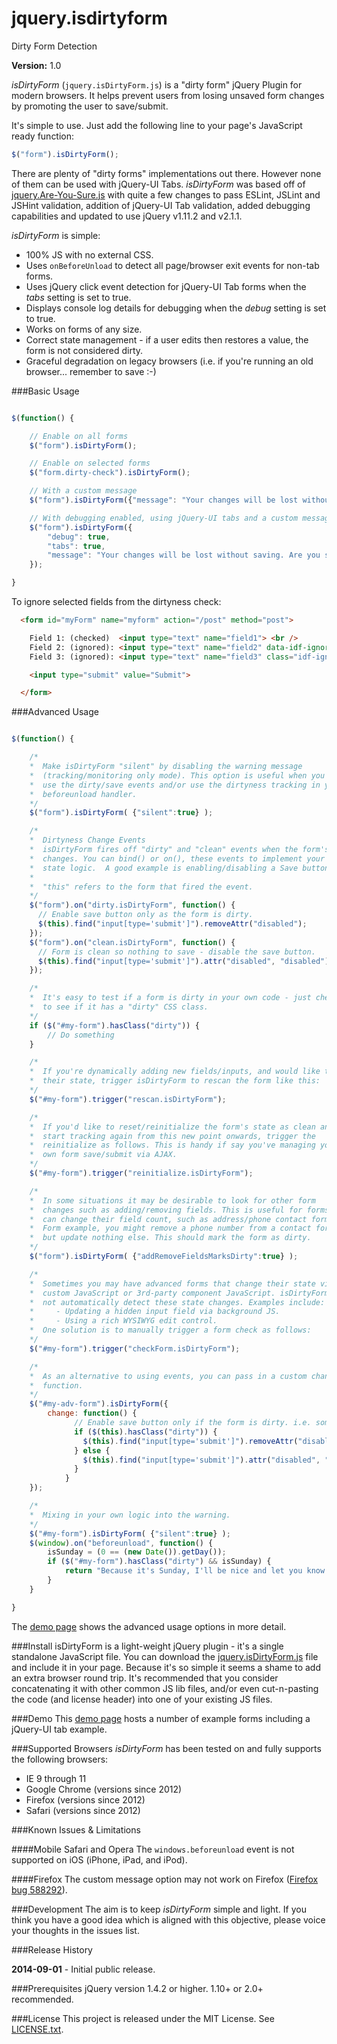 jquery.isdirtyform
==================

Dirty Form Detection

**Version:** 1.0

*isDirtyForm* (```jquery.isDirtyForm.js```) is a "dirty
form" jQuery Plugin for modern browsers.  It helps prevent users from losing
unsaved form changes by promoting the user to save/submit.

It's simple to use.  Just add the following line to your page's JavaScript ready
function:

```JavaScript
$("form").isDirtyForm();
```

There are plenty of "dirty forms" implementations out there. However none of them
can be used with jQuery-UI Tabs. *isDirtyForm* was based off of  [jquery.Are-You-Sure.js](https://github.com/codedance/jquery.AreYouSure)
 with quite a few changes to pass ESLint, JSLint and JSHint validation, addition of jQuery-UI Tab validation, added debugging capabilities and updated to use jQuery v1.11.2 and v2.1.1.

*isDirtyForm* is simple:

 * 100% JS with no external CSS.
 * Uses `onBeforeUnload` to detect all page/browser exit events for non-tab forms.
 * Uses jQuery click event detection for jQuery-UI Tab forms when the *tabs* setting is set to true.
 * Displays console log details for debugging when the *debug* setting is set to true.
 * Works on forms of any size.
 * Correct state management - if a user edits then restores a value, the form
   is not considered dirty.
 * Graceful degradation on legacy browsers (i.e. if you're running an old
   browser... remember to save :-)

###Basic Usage

```JavaScript

$(function() {

    // Enable on all forms
    $("form").isDirtyForm();

    // Enable on selected forms
    $("form.dirty-check").isDirtyForm();

    // With a custom message
    $("form").isDirtyForm({"message": "Your changes will be lost without saving. Are you sure you want to leave?"});

	// With debugging enabled, using jQuery-UI tabs and a custom message
    $("form").isDirtyForm({
		"debug": true,
		"tabs": true,
		"message": "Your changes will be lost without saving. Are you sure you want to leave?"
	});

}
```
To ignore selected fields from the dirtyness check:

```html
  <form id="myForm" name="myform" action="/post" method="post">

    Field 1: (checked)  <input type="text" name="field1"> <br />
    Field 2: (ignored): <input type="text" name="field2" data-idf-ignore="true"> <br />
    Field 3: (ignored): <input type="text" name="field3" class="idf-ignore"> <br />

    <input type="submit" value="Submit">

  </form>
```

###Advanced Usage

```JavaScript

$(function() {

    /*
    *  Make isDirtyForm "silent" by disabling the warning message
    *  (tracking/monitoring only mode). This option is useful when you wish to
    *  use the dirty/save events and/or use the dirtyness tracking in your own
    *  beforeunload handler.
    */
    $("form").isDirtyForm( {"silent":true} );

    /*
    *  Dirtyness Change Events
    *  isDirtyForm fires off "dirty" and "clean" events when the form's state
    *  changes. You can bind() or on(), these events to implement your own form
    *  state logic.  A good example is enabling/disabling a Save button.
    *
    *  "this" refers to the form that fired the event.
    */
    $("form").on("dirty.isDirtyForm", function() {
      // Enable save button only as the form is dirty.
      $(this).find("input[type='submit']").removeAttr("disabled");
    });
    $("form").on("clean.isDirtyForm", function() {
      // Form is clean so nothing to save - disable the save button.
      $(this).find("input[type='submit']").attr("disabled", "disabled");
    });

    /*
    *  It's easy to test if a form is dirty in your own code - just check
    *  to see if it has a "dirty" CSS class.
    */
    if ($("#my-form").hasClass("dirty")) {
        // Do something
    }

    /*
    *  If you're dynamically adding new fields/inputs, and would like to track
    *  their state, trigger isDirtyForm to rescan the form like this:
    */
    $("#my-form").trigger("rescan.isDirtyForm");

    /*
    *  If you'd like to reset/reinitialize the form's state as clean and
    *  start tracking again from this new point onwards, trigger the
    *  reinitialize as follows. This is handy if say you've managing your
    *  own form save/submit via AJAX.
    */
    $("#my-form").trigger("reinitialize.isDirtyForm");

    /*
    *  In some situations it may be desirable to look for other form
    *  changes such as adding/removing fields. This is useful for forms that
    *  can change their field count, such as address/phone contact forms.
    *  Form example, you might remove a phone number from a contact form
    *  but update nothing else. This should mark the form as dirty.
    */
    $("form").isDirtyForm( {"addRemoveFieldsMarksDirty":true} );

    /*
    *  Sometimes you may have advanced forms that change their state via
    *  custom JavaScript or 3rd-party component JavaScript. isDirtyForm may
    *  not automatically detect these state changes. Examples include:
    *     - Updating a hidden input field via background JS.
    *     - Using a rich WYSIWYG edit control.
    *  One solution is to manually trigger a form check as follows:
    */
    $("#my-form").trigger("checkForm.isDirtyForm");

    /*
    *  As an alternative to using events, you can pass in a custom change
    *  function.
    */
    $("#my-adv-form").isDirtyForm({
        change: function() {
              // Enable save button only if the form is dirty. i.e. something to save.
              if ($(this).hasClass("dirty")) {
                $(this).find("input[type='submit']").removeAttr("disabled");
              } else {
                $(this).find("input[type='submit']").attr("disabled", "disabled");
              }
            }
    });

    /*
    *  Mixing in your own logic into the warning.
    */
    $("#my-form").isDirtyForm( {"silent":true} );
    $(window).on("beforeunload", function() {
        isSunday = (0 == (new Date()).getDay());
        if ($("#my-form").hasClass("dirty") && isSunday) {
            return "Because it's Sunday, I'll be nice and let you know you forgot to save!";
        }
    }

}
```
The [demo page](http://127.0.0.1:8500/jquery-isDirtyForm/demo/)
shows the advanced usage options in more detail.


###Install
isDirtyForm is a light-weight jQuery plugin - it's a single standalone
JavaScript file. You can download the
[jquery.isDirtyForm.js](http://127.0.0.1:8500/jquery-isDirtyForm/demo/assets/scripts/jquery.isDirtyForm.js)
file and include it in your page. Because it's so simple it seems a shame
to add an extra browser round trip. It's recommended that you consider
concatenating it with other common JS lib files, and/or even cut-n-pasting
the code (and license header) into one of your existing JS files.


###Demo
This [demo page](http://127.0.0.1:8500/jquery-isDirtyForm/demo/)
hosts a number of example forms including a jQuery-UI tab example.

###Supported Browsers
*isDirtyForm* has been tested on and fully supports the following browsers:

* IE 9 through 11
* Google Chrome (versions since 2012)
* Firefox (versions since 2012)
* Safari (versions since 2012)


###Known Issues & Limitations

####Mobile Safari and Opera
The ```windows.beforeunload``` event is not supported on iOS (iPhone, iPad, and iPod).

####Firefox
The custom message option may not work on Firefox ([Firefox bug 588292](https://bugzilla.mozilla.org/show_bug.cgi?id=588292)).

###Development
The aim is to keep *isDirtyForm* simple and light. If you think you have
a good idea which is aligned with this objective, please voice your thoughts
in the issues list.


###Release History

**2014-09-01** - Initial public release.


###Prerequisites
jQuery version 1.4.2 or higher. 1.10+ or 2.0+ recommended.


###License
This project is released under the MIT License. See [LICENSE.txt](https://raw.githubusercontent.com/ecivis/jquery.isdirtyform/master/LICENSE.txt).
